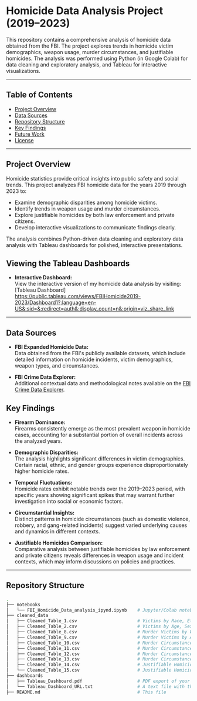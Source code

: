 # Homicide Data Analysis Project (2019–2023)

This repository contains a comprehensive analysis of homicide data obtained from the FBI. The project explores trends in homicide victim demographics, weapon usage, murder circumstances, and justifiable homicides. The analysis was performed using Python (in Google Colab) for data cleaning and exploratory analysis, and Tableau for interactive visualizations.

---

## Table of Contents

- [Project Overview](#project-overview)
- [Data Sources](#data-sources)
- [Repository Structure](#repository-structure)
- [Key Findings](#key-findings)
- [Future Work](#future-work)
- [License](#license)

---

## Project Overview

Homicide statistics provide critical insights into public safety and social trends. This project analyzes FBI homicide data for the years 2019 through 2023 to:
- Examine demographic disparities among homicide victims.
- Identify trends in weapon usage and murder circumstances.
- Explore justifiable homicides by both law enforcement and private citizens.
- Develop interactive visualizations to communicate findings clearly.

The analysis combines Python-driven data cleaning and exploratory data analysis with Tableau dashboards for polished, interactive presentations.

## Viewing the Tableau Dashboards

- **Interactive Dashboard:**  
  View the interactive version of my homicide data analysis by visiting:  
  [Tableau Dashboard] https://public.tableau.com/views/FBIHomicide2019-2023/Dashboard1?:language=en-US&:sid=&:redirect=auth&:display_count=n&:origin=viz_share_link
---

## Data Sources

- **FBI Expanded Homicide Data:**  
  Data obtained from the FBI's publicly available datasets, which include detailed information on homicide incidents, victim demographics, weapon types, and circumstances.
  
- **FBI Crime Data Explorer:**  
  Additional contextual data and methodological notes available on the [FBI Crime Data Explorer](https://crime-data-explorer.fr.cloud.gov/).

## Key Findings

- **Firearm Dominance:**  
  Firearms consistently emerge as the most prevalent weapon in homicide cases, accounting for a substantial portion of overall incidents across the analyzed years.

- **Demographic Disparities:**  
  The analysis highlights significant differences in victim demographics. Certain racial, ethnic, and gender groups experience disproportionately higher homicide rates.

- **Temporal Fluctuations:**  
  Homicide rates exhibit notable trends over the 2019–2023 period, with specific years showing significant spikes that may warrant further investigation into social or economic factors.

- **Circumstantial Insights:**  
  Distinct patterns in homicide circumstances (such as domestic violence, robbery, and gang-related incidents) suggest varied underlying causes and dynamics in different contexts.

- **Justifiable Homicides Comparison:**  
  Comparative analysis between justifiable homicides by law enforcement and private citizens reveals differences in weapon usage and incident contexts, which may inform discussions on policies and practices.
---

## Repository Structure

```bash
.
├── notebooks
│   └── FBI_Homicide_Data_analysis_ipynd.ipynb    # Jupyter/Colab notebook containing data cleaning and analysis
├── cleaned_data
│   ├── Cleaned_Table_1.csv                       # Victims by Race, Ethnicity, and Sex
│   ├── Cleaned_Table_2.csv                       # Victims by Age, Sex, Race, and Ethnicity
│   ├── Cleaned_Table_8.csv                       # Murder Victims by Weapon
│   ├── Cleaned_Table_9.csv                       # Murder Victims by Age by Weapon
│   ├── Cleaned_Table_10.csv                      # Murder Circumstances by Relationship
│   ├── Cleaned_Table_11.csv                      # Murder Circumstances by Weapon
│   ├── Cleaned_Table_12.csv                      # Murder Circumstances Over Time
│   ├── Cleaned_Table_13.csv                      # Murder Circumstances by Sex of Victim
│   ├── Cleaned_Table_14.csv                      # Justifiable Homicide by Weapon (Law Enforcement)
│   └── Cleaned_Table_15.csv                      # Justifiable Homicide by Weapon (Private Citizen)
├── dashboards
│   ├── Tableau_Dashboard.pdf                     # PDF export of your Tableau dashboard
│   └── Tableau_Dashboard_URL.txt                 # A text file with the published dashboard link
├── README.md                                     # This file
